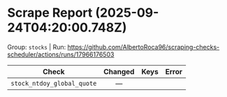 # Scrape Report (2025-09-24T04:20:00.748Z)

Group: `stocks`  |  Run: https://github.com/AlbertoRoca96/scraping-checks-scheduler/actions/runs/17966176503

| Check | Changed | Keys | Error |
|---|:---:|:--|:--|
| `stock_ntdoy_global_quote` | — |  |  |
